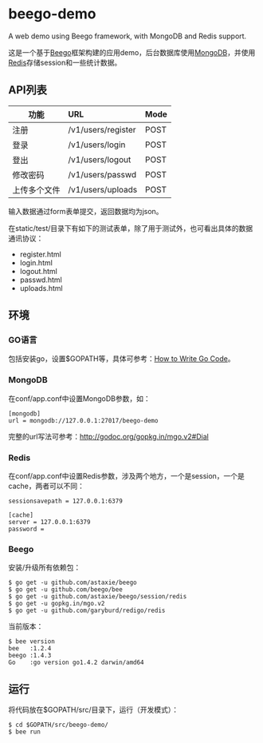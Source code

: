 # beego-demo

A web demo using Beego framework, with MongoDB and Redis support.

这是一个基于[Beego](http://beego.me)框架构建的应用demo，后台数据库使用[MongoDB](http://www.mongodb.org)，并使用[Redis](http://redis.io)存储session和一些统计数据。

## API列表

| 功能 | URL | Mode |
|------|:-----|------|
| 注册 | /v1/users/register | POST |
| 登录 | /v1/users/login    | POST |
| 登出 | /v1/users/logout   | POST |
| 修改密码 | /v1/users/passwd   | POST |
| 上传多个文件 | /v1/users/uploads   | POST |

输入数据通过form表单提交，返回数据均为json。

在static/test/目录下有如下的测试表单，除了用于测试外，也可看出具体的数据通讯协议：
* register.html
* login.html
* logout.html
* passwd.html
* uploads.html

## 环境

### GO语言

包括安装go，设置$GOPATH等，具体可参考：[How to Write Go Code](http://golang.org/doc/code.html)。

### MongoDB

在conf/app.conf中设置MongoDB参数，如：

```
[mongodb]
url = mongodb://127.0.0.1:27017/beego-demo
```

完整的url写法可参考：http://godoc.org/gopkg.in/mgo.v2#Dial

### Redis

在conf/app.conf中设置Redis参数，涉及两个地方，一个是session，一个是cache，两者可以不同：

```
sessionsavepath = 127.0.0.1:6379

[cache]
server = 127.0.0.1:6379
password =
```

### Beego

安装/升级所有依赖包：

```
$ go get -u github.com/astaxie/beego
$ go get -u github.com/beego/bee
$ go get -u github.com/astaxie/beego/session/redis
$ go get -u gopkg.in/mgo.v2
$ go get -u github.com/garyburd/redigo/redis
```

当前版本：

```
$ bee version
bee   :1.2.4
beego :1.4.3
Go    :go version go1.4.2 darwin/amd64
```

## 运行

将代码放在$GOPATH/src/目录下，运行（开发模式）：

```
$ cd $GOPATH/src/beego-demo/
$ bee run
```

